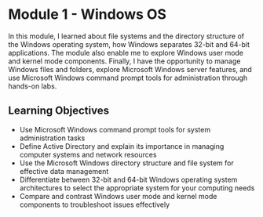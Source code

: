 # Module 1 - Windows OS
In this module, I learned about file systems and the directory structure of the Windows operating system, how Windows separates 32-bit and 64-bit applications. The module also enable me to explore Windows user mode and kernel mode components. Finally, I have the opportunity to manage Windows files and folders, explore Microsoft Windows server features, and use Microsoft Windows command prompt tools for administration through hands-on labs.

## Learning Objectives
- Use Microsoft Windows command prompt tools for system administration tasks
- Define Active Directory and explain its importance in managing computer systems and network resources
- Use the Microsoft Windows directory structure and file system for effective data management
- Differentiate between 32-bit and 64-bit Windows operating system architectures to select the appropriate system for your computing needs
- Compare and contrast Windows user mode and kernel mode components to troubleshoot issues effectively
